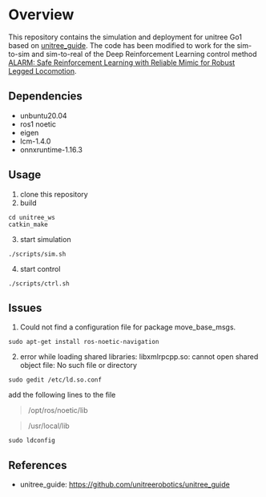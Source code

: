 # Overview
This repository contains the simulation and deployment for unitree Go1 based on [unitree_guide](https://github.com/unitreerobotics/unitree_guide). The code has been modified to work for the sim-to-sim and sim-to-real of the Deep Reinforcement Learning control method [ALARM: Safe Reinforcement Learning with Reliable Mimic for Robust Legged Locomotion](https://sucro-legged.github.io/ALARM/).

## Dependencies
- unbuntu20.04
- ros1 noetic
- eigen
- lcm-1.4.0
- onnxruntime-1.16.3

## Usage
1. clone this repository
2. build
```shell
cd unitree_ws
catkin_make
```
3. start simulation
```shell
./scripts/sim.sh
```
4. start control
```shell
./scripts/ctrl.sh
```

## Issues
1. Could not find a configuration file for package move_base_msgs.
```shell
sudo apt-get install ros-noetic-navigation
```
2. error while loading shared libraries: libxmlrpcpp.so: cannot open shared object file: No such file or directory
```shell
sudo gedit /etc/ld.so.conf
```
add the following lines to the file

> /opt/ros/noetic/lib

> /usr/local/lib

```shell
sudo ldconfig
```

## References
- unitree_guide: https://github.com/unitreerobotics/unitree_guide